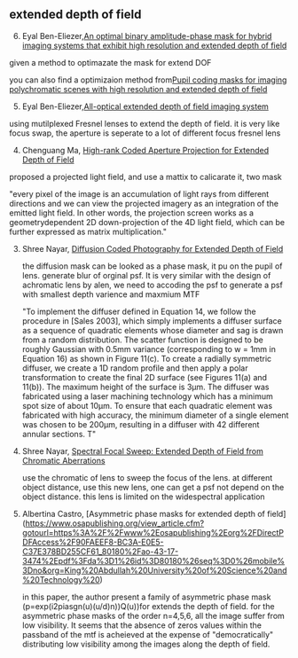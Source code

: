 
## extended depth of field ##
6. Eyal Ben-Eliezer,[An optimal binary amplitude-phase mask for hybrid
imaging systems that exhibit high resolution and
extended depth of field](https://www.osapublishing.org/DirectPDFAccess/8CB56C81-E73B-B8D2-1B93CCDA54DD1B04_175057/oe-16-25-20540.pdf?da=1&id=175057&seq=0&mobile=no)

given a method to optimazate the mask for extend DOF

you can also find a optimizaion method from[Pupil coding masks for imaging polychromatic
scenes with high resolution and extended depth
of field ](https://www.osapublishing.org/DirectPDFAccess/8C9A88EF-AEE4-89C0-C34A01907A102310_203692/oe-18-15-15569.pdf?da=1&id=203692&seq=0&mobile=no)

5. Eyal Ben-Eliezer,[All-optical extended depth of field
imaging system](http://iopscience.iop.org/article/10.1088/1464-4258/5/5/359/pdf)

using mutilplexed Fresnel lenses to extend the depth of field. it is very like focus swap, the aperture is seperate to a lot of different focus fresnel lens

4. Chenguang Ma, [High-rank Coded Aperture Projection for Extended Depth of Field](http://web.media.mit.edu/~gordonw/research/HR3DProjector_ICCP2013.pdf)

  proposed a projected light field, and use a mattix to calicarate it, two mask
  
  "every pixel of the image is an accumulation of light rays from different directions and we can view the projected
imagery as an integration of the emitted light field. In other words, the projection screen works as a geometrydependent
2D down-projection of the 4D light field, which can be further expressed as matrix multiplication."

3. Shree Nayar, [Diffusion Coded Photography for Extended Depth of Field](http://www1.cs.columbia.edu/CAVE/publications/pdfs/Cossairt_SIGGRAPH10.pdf)

   the diffusion mask can be looked as a phase mask, it pu on the pupil of lens. generate blur of orginal psf.
   It is very similar with the design of achromatic lens by alen, we need to accoding the psf to generate a psf with smallest depth varience and maxmium MTF
   
   "To implement the diffuser defined in Equation 14, we follow the procedure in [Sales 2003], which simply implements a diffuser
surface as a sequence of quadratic elements whose diameter and sag is drawn from a random distribution. The scatter function is designed to be roughly Gaussian with 0.5mm variance (corresponding to w = 1mm in Equation 16) as shown in Figure 11(c). To create
a radially symmetric diffuser, we create a 1D random profile and then apply a polar transformation to create the final 2D surface (see
Figures 11(a) and 11(b)). The maximum height of the surface is 3µm. The diffuser was fabricated using a laser machining technology
which has a minimum spot size of about 10µm. To ensure that each quadratic element was fabricated with high accuracy, the minimum diameter of a single element was chosen to be 200µm, resulting in a diffuser with 42 different annular sections. T"

2. Shree Nayar, [Spectral Focal Sweep: Extended Depth of Field from Chromatic Aberrations](http://ieeexplore.ieee.org/stamp/stamp.jsp?tp=&arnumber=5585101)
   
    use the chromatic of lens to sweep the focus of the lens. at different object distance, use this new lens, one can get a 
    psf not depend on the object distance. this lens is limited on the widespectral application


1. Albertina Castro, [Asymmetric phase masks for extended depth of field] (https://www.osapublishing.org/view_article.cfm?gotourl=https%3A%2F%2Fwww%2Eosapublishing%2Eorg%2FDirectPDFAccess%2F90FAEEF8-BC3A-E0E5-C37E378BD255CF61_80180%2Fao-43-17-3474%2Epdf%3Fda%3D1%26id%3D80180%26seq%3D0%26mobile%3Dno&org=King%20Abdullah%20University%20of%20Science%20and%20Technology%20)
   
   in this paper, the author present a family of asymmetric phase mask (p=exp(i2piasgn(u)(u/d)n))Q(u))for extends the depth of field. for the asymmetric
   phase masks of the order n=4,5,6, all the image suffer from low visibility. It seems that the absence of zeros values within the passband of
   the mtf is acheieved at the expense of "democratically" distributing low visibility among the images along the depth of field.
